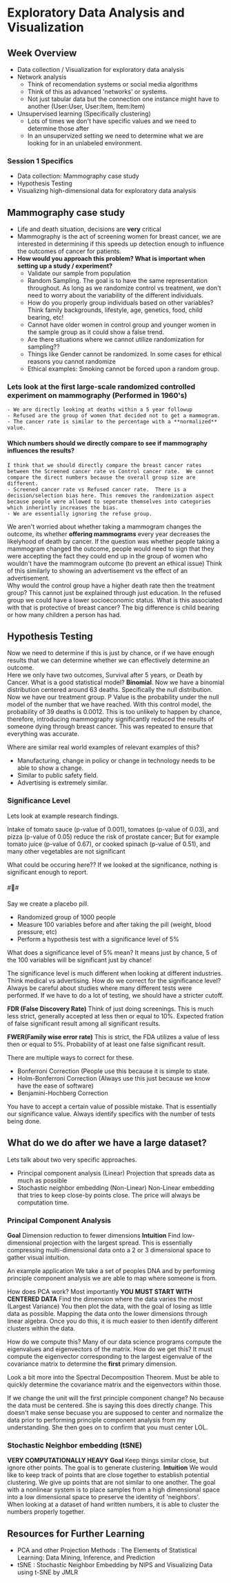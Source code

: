 # Exploratory Data Analysis and Visualization

## Week Overview
 - Data collection / Visualization for exploratory data analysis
 - Network analysis
   - Think of recomendation systems or social media algorithms
   - Think of this as advanced 'networks' or systems.
   - Not just tabular data but the connection one instance might have to another (User:User, User:Item, Item:Item)
 - Unsupervised learning (Specifically clustering)
   - Lots of times we don't have specific values and we need to determine those after
   - In an unsupervized setting we need to determine what we are looking for in an unlabeled environment.

### Session 1 Specifics 
 - Data collection: Mammography case study
 - Hypothesis Testing
 - Visualizing high-dimensional data for exploratory data analysis


## Mammography case study
 - Life and death situation, decisions are **very** critical
 - Mammography is the act of screening women for breast cancer, we are interested in determining if this speeds up detection enough to influence the outcomes of cancer for patients. 
 - **How would you approach this problem? What is important when setting up a study / experiment?**
   - Validate our sample from population
   - Random Sampling. The goal is to have the same representation throughout. As long as we randomize control vs treatment, we don't need to worry about the variability of the different individuals. 
    - How do you properly group individuals based on other variables? Think family backgrounds, lifestyle, age, genetics, food, child bearing, etc!
    - Cannot have older women in control group and younger women in the sample group as it could show a false trend.
   - Are there situations where we cannot utilize randomization for sampling?? 
    - Things like Gender cannot be randomized.  In some cases for ethical reasons you cannot randomize
    - Ethical examples: Smoking cannot be forced upon a random group.

### Lets look at the first large-scale randomized controlled experiment on mammography (Performed in 1960's)
    - We are directly looking at deaths within a 5 year followup 
    - Refused are the group of women that decided not to get a mammogram.
    - The cancer rate is similar to the percentage with a **normalized** value.
#### Which numbers should we directly compare to see if mammography influences the results?
    I think that we should directly compare the breast cancer rates between the Screened cancer rate vs Control cancer rate.  We cannot compare the direct numbers because the overall group size are different.  
    - Screened cancer rate vs Refused cancer rate.  There is a decision/selection bias here. This removes the randomization aspect because people were allowed to seperate themselves into categories which inherintly increases the bias. 
    - We are essentially ignoring the refuse group. 
We aren't worried about whether taking a mammogram changes the outcome, its whether **offering mammograms** every year decreases the likelyhood of death by cancer.
If the question was whether people taking a mammogram changed the outcome, people would need to sign that they were accepting the fact they could end up in the group of women who wouldn't have the mammogram outcome (to prevent an ethical issue)
Think of this similarly to showing an advertisement vs the effect of an advertisement.  
Why would the control group have a higher death rate then the treatment group? This cannot just be explained through just education.  In the refused group we could have a lower socioeconomic status.  What is this associated with that is protective of breast cancer? The big difference is child bearing or how many children a person has had. 

## Hypothesis Testing
Now we need to determine if this is just by chance, or if we have enough results that we can determine whether we can effectively determine an outcome.  
Here we only have two outcomes, Survival after 5 years, or Death by Cancer.  What is a good statistical model? **Binomial**.
Now we have a binomial distribution centered around 63 deaths.  Specifically the null distribution. Now we have our treatment group.  P Value is the probability under the null model of the number that we have reached.  With this control model, the probability of 39 deaths is 0.0012.  This is too unlikely to happen by chance, therefore, introducing mammography significantly reduced the results of someone dying through breast cancer. 
This was repeated to ensure that everything was accurate.  

Where are similar real world examples of relevant examples of this? 
- Manufacturing, change in policy or change in technology needs to be able to show a change. 
- Similar to public safety field. 
- Advertising is extremely similar. 

### Significance Level
Lets look at example research findings.

Intake of tomato sauce (p-value of 0.001), tomatoes (p-value of 0.03), and pizza (p-value of 0.05) reduce the risk of prostate cancer;
But for example tomato juice (p-value of 0.67), or cooked spinach (p-value of 0.51), and many other vegetables are not significant

What could be occuring here??
If we looked at the significance, nothing is significant enough to report.  

####
#🐼#
####

Say we create a placebo pill.  
- Randomized group of 1000 people
- Measure 100 variables before and after taking the pill (weight, blood pressure, etc)
- Perform a hypothesis test with a significance level of 5%

What does a significance level of 5% mean? 
It means just by chance, 5 of the 100 variables will be significant just by chance! 

The significance level is much different when looking at different industries.  Think medical vs advertising.  How do we correct for the significance level? Always be careful about studies where many different tests were performed. 
If we have to do a lot of testing, we should have a stricter cutoff.  

**FDR (False Discovery Rate)** Think of just doing screenings.  This is much less strict, generally accepted at less then or equal to 10%.
Expected fration of false significant result among all significant results. 

**FWER(Family wise error rate)** This is strict, the FDA utilizes a value of less then or equal to 5%.
Probability of at least one false significant result.

There are multiple ways to correct for these.  
- Bonferroni Correction (People use this because it is simple to state.
- Holm-Bonferroni Correction (Always use this just because we know have the ease of software)
- Benjamini-Hochberg Correction

You have to accept a certain value of possible mistake.  That is essentially our significance value. 
Always identify specifics with the number of tests being done. 

## What do we do after we have a large dataset?
Lets talk about two very specific approaches.  
- Principal component analysis (Linear)
    Projection that spreads data as much as possible
- Stochastic neighbor embedding (Non-Linear)
    Non-Linear embedding that tries to keep close-by points close.
The price will always be computation time. 

### Principal Component Analysis
**Goal** Dimension reduction to fewer dimensions
**Intuition** Find low-dimensional projection with the largest spread.
This is essentially compressing multi-dimensional data onto a 2 or 3 dimensional space to gather visual intuition.

An example application
We take a set of peoples DNA and by performing principle component analysis we are able to map where someone is from. 

How does PCA work? 
Most importantly **YOU MUST START WITH CENTERED DATA**
Find the dimension where the data varies the most (Largest Variance)
You then plot the data, with the goal of losing as little data as possible.  Mapping the data onto the lower dimensions through linear algebra.
Once you do this, it is much easier to then identify different clusters within the data.

How do we compute this? 
Many of our data science programs compute the eigenvalues and eigenvectors of the matrix. 
How do we get this? It  must compute the eigenvector corresponding to the largest eigenvalue of the covariance matrix to determine the **first** primary dimension.

Look a bit more into the Spectral Decomposition Theorem.
Must be able to quickly determine the covariance matrix and the eigenvectors within those. 

If we change the unit will the first principle component change? 
No because the data must be centered. 
She is saying this does directly change.  This doesn't make sense becuase you are supposed to center and normalize the data prior to performing principle component analysis from my understanding.
She then goes on to confirm that you must center LOL. 

### Stochastic Neighbor embedding (tSNE)
**VERY COMPUTATIONALLY HEAVY**
**Goal** Keep things similar close, but ignore other points.  The goal is to generate clustering.
**Intuition** We would like to keep track of points that are close together to establish potential clustering. We give up points that are not similar to one another.
The goal with a nonlinear system is to place samples from a high dimensional space into a low dimensional space to preserve the identity of 'neighbors'.  
When looking at a dataset of hand written numbers, it is able to cluster the numbers properly together. 

## Resources for Further Learning
- PCA and other Projection Methods : The Elements of Statistical Learning: Data Mining, Inference, and Prediction
- tSNE : Stochastic Neighbor Embedding by NIPS and Visualizing Data using t-SNE by JMLR
